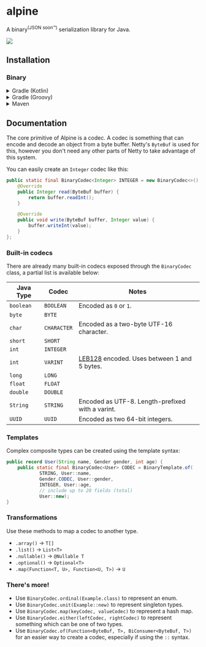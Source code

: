 # alpine
A binary<sup>(JSON soon™)</sup> serialization library for Java.

![](https://wakatime.com/badge/github/mudkipdev/alpine.svg)

## Installation
### Binary

<details>
<summary>Gradle (Kotlin)</summary>
<br>

```kts
dependencies {
    implementation("dev.mudkip:alpine-binary:0.1.0")
    implementation("io.netty:netty-buffer:4.1.119.Final")
}
```

</details>

<details>
<summary>Gradle (Groovy)</summary>
<br>

```groovy
dependencies {
    implementation 'dev.mudkip:alpine-binary:0.1.0'
    implementation 'io.netty:netty-buffer:4.1.119.Final'
}
```

</details>

<details>
<summary>Maven</summary>
<br>

```xml
<dependency>
    <groupId>dev.mudkip</groupId>
    <artifactId>alpine-binary</artifactId>
    <version>0.1.0</version>
</dependency>

<dependency>
    <groupId>io.netty</groupId>
    <artifactId>netty-buffer</artifactId>
    <version>4.1.119.Final</version>
</dependency>
```

</details>

## Documentation
The core primitive of Alpine is a codec. A codec is something that can encode and decode an object from a byte buffer.
Netty's `ByteBuf` is used for this, however you don't need any other parts of Netty to take advantage of this system.

You can easily create an `Integer` codec like this:
```java
public static final BinaryCodec<Integer> INTEGER = new BinaryCodec<>() {
    @Override
    public Integer read(ByteBuf buffer) {
        return buffer.readInt();
    }

    @Override
    public void write(ByteBuf buffer, Integer value) {
        buffer.writeInt(value);
    }
};
```

### Built-in codecs
There are already many built-in codecs exposed through the `BinaryCodec` class, a partial list is available below:

| Java Type   | Codec             | Notes                                                                               |
|-------------|-------------------|-------------------------------------------------------------------------------------|
| `boolean`   | `BOOLEAN`         | Encoded as `0` or `1`.                                                              |
| `byte`      | `BYTE`            |                                                                                     |
| `char`      | `CHARACTER`       | Encoded as a two-byte UTF-16 character.                                             |
| `short`     | `SHORT`           |                                                                                     |
| `int`       | `INTEGER`         |                                                                                     |
| `int`       | `VARINT`          | [LEB128](https://en.wikipedia.org/wiki/LEB128) encoded. Uses between 1 and 5 bytes. |
| `long`      | `LONG`            |                                                                                     |
| `float`     | `FLOAT`           |                                                                                     |
| `double`    | `DOUBLE`          |                                                                                     |
| `String`    | `STRING`          | Encoded as UTF-8. Length-prefixed with a varint.                                    |
| `UUID`      | `UUID`            | Encoded as two 64-bit integers.                                                     |

### Templates
Complex composite types can be created using the template syntax:

```java
public record User(String name, Gender gender, int age) {
    public static final BinaryCodec<User> CODEC = BinaryTemplate.of(
            STRING, User::name,
            Gender.CODEC, User::gender,
            INTEGER, User::age,
            // include up to 20 fields (total)
            User::new);
}
```

### Transformations
Use these methods to map a codec to another type.
- `.array()` → `T[]`
- `.list()` → `List<T>`
- `.nullable()` → `@Nullable T`
- `.optional()` → `Optional<T>`
- `.map(Function<T, U>, Function<U, T>)` → `U`

### There's more!
- Use `BinaryCodec.ordinal(Example.class)` to represent an enum.
- Use `BinaryCodec.unit(Example::new)` to represent singleton types.
- Use `BinaryCodec.map(keyCodec, valueCodec)` to represent a hash map.
- Use `BinaryCodec.either(leftCodec, rightCodec)` to represent something which can be one of two types.
- Use `BinaryCodec.of(Function<ByteBuf, T>, BiConsumer<ByteBuf, T>)` for an easier way to create a codec, especially if using the `::` syntax.
